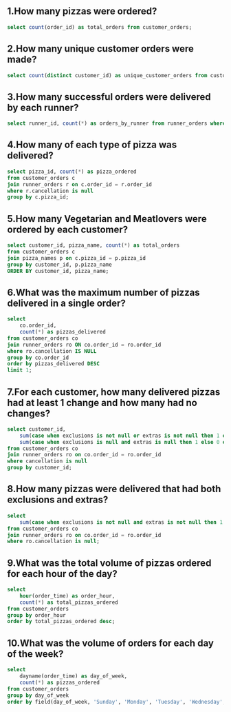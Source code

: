 ## 1.How many pizzas were ordered?

```sql
select count(order_id) as total_orders from customer_orders;
```

## 2.How many unique customer orders were made?

```sql
select count(distinct customer_id) as unique_customer_orders from customer_orders;
```

## 3.How many successful orders were delivered by each runner?

```sql
select runner_id, count(*) as orders_by_runner from runner_orders where cancellation is null group by runner_id;
```

## 4.How many of each type of pizza was delivered?

```sql
select pizza_id, count(*) as pizza_ordered 
from customer_orders c
join runner_orders r on c.order_id = r.order_id
where r.cancellation is null
group by c.pizza_id;
```

## 5.How many Vegetarian and Meatlovers were ordered by each customer?

```sql
select customer_id, pizza_name, count(*) as total_orders 
from customer_orders c
join pizza_names p on c.pizza_id = p.pizza_id
group by customer_id, p.pizza_name
ORDER BY customer_id, pizza_name;
```
## 6.What was the maximum number of pizzas delivered in a single order?

```sql
select 
    co.order_id, 
    count(*) as pizzas_delivered
from customer_orders co
join runner_orders ro ON co.order_id = ro.order_id
where ro.cancellation IS NULL
group by co.order_id
order by pizzas_delivered DESC
limit 1;
```
## 7.For each customer, how many delivered pizzas had at least 1 change and how many had no changes?

```sql
select customer_id, 
	sum(case when exclusions is not null or extras is not null then 1 else 0 end) as pizza_changed,
    sum(case when exclusions is null and extras is null then 1 else 0 end) as pizza_not_changed
from customer_orders co
join runner_orders ro on co.order_id = ro.order_id
where cancellation is null
group by customer_id;
```
## 8.How many pizzas were delivered that had both exclusions and extras?

```sql
select 
	sum(case when exclusions is not null and extras is not null then 1 else 0 end) as total_changed_pizzas
from customer_orders co
join runner_orders ro on co.order_id = ro.order_id
where ro.cancellation is null;
```

## 9.What was the total volume of pizzas ordered for each hour of the day?

```sql
select 
    hour(order_time) as order_hour,
    count(*) as total_pizzas_ordered
from customer_orders
group by order_hour
order by total_pizzas_ordered desc;
```    
## 10.What was the volume of orders for each day of the week?

```sql
select 
    dayname(order_time) as day_of_week,
    count(*) as pizzas_ordered
from customer_orders
group by day_of_week
order by field(day_of_week, 'Sunday', 'Monday', 'Tuesday', 'Wednesday', 'Thursday', 'Friday', 'Saturday');
```
